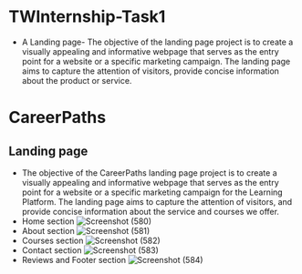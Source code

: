 # TWInternship-Task1
* A Landing page-
The objective of the landing page project is to create a visually appealing and informative webpage that serves as the entry point for a website or a specific marketing campaign. The landing page aims to capture the attention of visitors, provide concise information about the product or service.

# CareerPaths
## Landing page
* The objective of the CareerPaths landing page project is to create a visually appealing and informative webpage that serves as the entry point for a website or a specific marketing campaign for the Learning Platform. The landing page aims to capture the attention of visitors, and provide concise information about the service and courses we offer.
* Home section
![Screenshot (580)](https://github.com/RavikanthK-2003/TWInternship-Task1/assets/148860532/f3cd4cef-a4f6-4005-9d30-1c76a6cf017b)
* About section
![Screenshot (581)](https://github.com/RavikanthK-2003/TWInternship-Task1/assets/148860532/1e47a05a-c433-42c4-b7c5-5f012b222f29)
* Courses section
![Screenshot (582)](https://github.com/RavikanthK-2003/TWInternship-Task1/assets/148860532/b39539ca-4f0c-4be4-a051-7654a74797ff)
* Contact section
![Screenshot (583)](https://github.com/RavikanthK-2003/TWInternship-Task1/assets/148860532/f05eaeaf-6d3d-4840-803a-01fc274c67eb)
* Reviews and Footer section
![Screenshot (584)](https://github.com/RavikanthK-2003/TWInternship-Task1/assets/148860532/e43ae662-726a-4ae7-a304-22243282a231)
